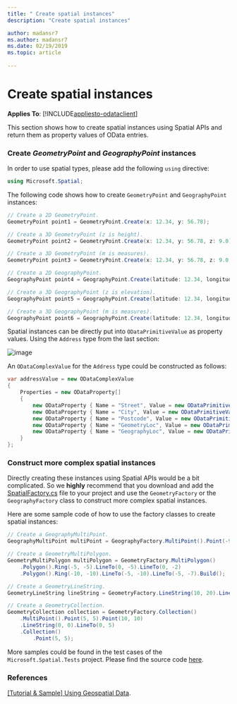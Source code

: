 ```yaml
---
title: " Create spatial instances"
description: "Create spatial instances"

author: madansr7
ms.author: madansr7
ms.date: 02/19/2019
ms.topic: article
 
---
```

# Create spatial instances
**Applies To**: [!INCLUDE[appliesto-odataclient](../../includes/appliesto-odatalib-v6.md)]

This section shows how to create spatial instances using Spatial APIs and return them as property values of OData entries.

### Create *GeometryPoint* and *GeographyPoint* instances
In order to use spatial types, please add the following `using` directive:

``` csharp
using Microsoft.Spatial;
```

The following code shows how to create `GeometryPoint` and `GeographyPoint` instances:

``` csharp
// Create a 2D GeometryPoint.
GeometryPoint point1 = GeometryPoint.Create(x: 12.34, y: 56.78);

// Create a 3D GeometryPoint (z is height).
GeometryPoint point2 = GeometryPoint.Create(x: 12.34, y: 56.78, z: 9.0);

// Create a 3D GeometryPoint (m is measures).
GeometryPoint point3 = GeometryPoint.Create(x: 12.34, y: 56.78, z: 9.0, m: 321.0);

// Create a 2D GeographyPoint.
GeographyPoint point4 = GeographyPoint.Create(latitude: 12.34, longitude: 56.78);

// Create a 3D GeographyPoint (z is elevation).
GeographyPoint point5 = GeographyPoint.Create(latitude: 12.34, longitude: 56.78, z: 9.0);

// Create a 3D GeographyPoint (m is measures).
GeographyPoint point6 = GeographyPoint.Create(latitude: 12.34, longitude: 56.78, z: 9.0, m: 321.0);
```

Spatial instances can be directly put into `ODataPrimitiveValue` as property values. Using the `Address` type from the last section:

![image](/odata/assets/2015-04-21-csdl.png)

An `ODataComplexValue` for the `Address` type could be constructed as follows:

``` csharp
var addressValue = new ODataComplexValue
{
    Properties = new ODataProperty[]
    {
        new ODataProperty { Name = "Street", Value = new ODataPrimitiveValue("Zi Xing Rd") },
        new ODataProperty { Name = "City", Value = new ODataPrimitiveValue("Shanghai") },
        new ODataProperty { Name = "Postcode", Value = new ODataPrimitiveValue("200000") },
        new ODataProperty { Name = "GeometryLoc", Value = new ODataPrimitiveValue(GeometryPoint.Create(12.34, 56.78)) },
        new ODataProperty { Name = "GeographyLoc", Value = new ODataPrimitiveValue(GeographyPoint.Create(12.34, 56.78)) },
    }
};
```

### Construct more complex spatial instances
Directly creating these instances using Spatial APIs would be a bit complicated. So we **highly** recommend that you download and add the [SpatialFactory.cs](https://github.com/OData/odata.net/blob/maintenance-6.x/test/FunctionalTests/Microsoft.OData.TestCommon/SpatialFactory.cs) file to your project and use the `GeometryFactory` or the `GeographyFactory` class to construct more complex spatial instances.

Here are some sample code of how to use the factory classes to create spatial instances:

``` csharp
// Create a GeographyMultiPoint.
GeographyMultiPoint multiPoint = GeographyFactory.MultiPoint().Point(-90.0, 0.0).Point(0.0, 90.0).Build();

// Create a GeometryMultiPolygon.
GeometryMultiPolygon multiPolygon = GeometryFactory.MultiPolygon()
    .Polygon().Ring(-5, -5).LineTo(0, -5).LineTo(0, -2)
    .Polygon().Ring(-10, -10).LineTo(-5, -10).LineTo(-5, -7).Build();

// Create a GeometryLineString.
GeometryLineString lineString = GeometryFactory.LineString(10, 20).LineTo(20, 30).Build();

// Create a GeometryCollection.
GeometryCollection collection = GeometryFactory.Collection()
    .MultiPoint().Point(5, 5).Point(10, 10)
    .LineString(0, 0).LineTo(0, 5)
    .Collection()
        .Point(5, 5);
```

More samples could be found in the test cases of the `Microsoft.Spatial.Tests` project. Please find the source code [here](https://github.com/OData/odata.net/tree/maintenance-6.x/test/FunctionalTests/Microsoft.Spatial.Tests).

### References
[[Tutorial & Sample] Using Geospatial Data](https://blogs.msdn.com/b/odatateam/archive/2011/10/17/using-geospatial-data.aspx).